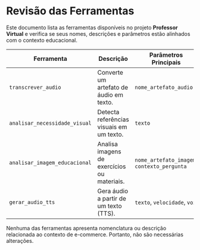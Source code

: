 # Revisão das Ferramentas

Este documento lista as ferramentas disponíveis no projeto **Professor Virtual** e verifica se seus nomes, descrições e parâmetros estão alinhados com o contexto educacional.

| Ferramenta | Descrição | Parâmetros Principais | Ação Necessária |
|------------|------------|-----------------------|----------------|
| `transcrever_audio` | Converte um artefato de áudio em texto. | `nome_artefato_audio` | Nenhuma |
| `analisar_necessidade_visual` | Detecta referências visuais em um texto. | `texto` | Nenhuma |
| `analisar_imagem_educacional` | Analisa imagens de exercícios ou materiais. | `nome_artefato_imagem`, `contexto_pergunta` | Nenhuma |
| `gerar_audio_tts` | Gera áudio a partir de um texto (TTS). | `texto`, `velocidade`, `voz` | Nenhuma |

Nenhuma das ferramentas apresenta nomenclatura ou descrição relacionada ao contexto de e-commerce. Portanto, não são necessárias alterações.

